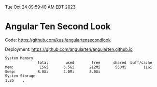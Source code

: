 Tue Oct 24 09:59:40 AM EDT 2023

# Angular Ten Second Look

Code: https://github.com/kusl/angulartensecondlook

Deployment: https://github.com/angularten/angularten.github.io

```bash
System Memory
               total        used        free      shared  buff/cache   available
Mem:            15Gi       3.5Gi       212Mi       550Mi        11Gi        10Gi
Swap:          8.0Gi       2.0Mi       8.0Gi
System Storage
1.2G	.
```
